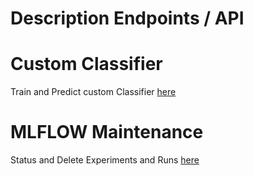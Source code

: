 # Description Endpoints / API

# Custom Classifier
Train and Predict custom Classifier [here](cc.md)

# MLFLOW Maintenance

Status and Delete Experiments and Runs [here](cc.md)